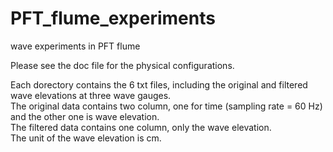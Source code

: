 # PFT_flume_experiments
wave experiments in PFT flume

Please see the doc file for the physical configurations.  

Each dorectory contains the 6 txt files, including the original and filtered wave elevations at three wave gauges.  
The original data contains two column, one for time (sampling rate = 60 Hz) and the other one is wave elevation.  
The filtered data contains one column, only the wave elevation.  
The unit of the wave elevation is cm.  
